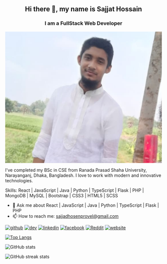<h2 align="center"> Hi there 👋, my name is Sajjat Hossain </h2>
<h3 align="center"> I am a FullStack Web Developer </h3>

[<img src='./img/profile.png' alt='profile' height='auto' align='center'>](https://github.com/sajjathossain)

I've completed my BSc in CSE from Ranada Prasad Shaha University, Narayanganj, Dhaka, Bangladesh. I love to work with modern and innovative technologies. 

Skills: React | JavaScript | Java | Python | TypeScript | Flask | PHP | MongoDB | MySQL | Bootstrap | CSS3 | HTML5 | SCSS

 - 💬 Ask me about React | JavaScript | Java | Python | TypeScript | Flask | PHP 
 - 📫 How to reach me: sajjadhosenprovel@gmail.com 


[<img src='https://cdn.jsdelivr.net/npm/simple-icons@3.0.1/icons/github.svg' alt='github' height='40'>](https://github.com/sajjathossain)  [<img src='https://cdn.jsdelivr.net/npm/simple-icons@3.0.1/icons/dev-dot-to.svg' alt='dev' height='40'>](https://dev.to/sajjathossain)  [<img src='https://cdn.jsdelivr.net/npm/simple-icons@3.0.1/icons/linkedin.svg' alt='linkedin' height='40'>](https://www.linkedin.com/in/sajjat-hossain-6477731ab//)  [<img src='https://cdn.jsdelivr.net/npm/simple-icons@3.0.1/icons/facebook.svg' alt='facebook' height='40'>](https://www.facebook.com/sajjat.hossain.official.account)  [<img src='https://cdn.jsdelivr.net/npm/simple-icons@3.0.1/icons/reddit.svg' alt='Reddit' height='40'>](https://www.reddit.com/user/SHProvel)  [<img src='https://cdn.jsdelivr.net/npm/simple-icons@3.0.1/icons/icloud.svg' alt='website' height='40'>](https://vibrant-heyrovsky-c8a36b.netlify.app)  

[![Top Langs](https://github-readme-stats.vercel.app/api/top-langs/?username=sajjathossain)](https://github.com/anuraghazra/github-readme-stats)

![GitHub stats](https://github-readme-stats.vercel.app/api?username=sajjathossain&show_icons=true)  

![GitHub streak stats](https://github-readme-streak-stats.herokuapp.com/?user=sajjathossain)  

